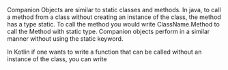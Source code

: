Companion Objects are similar to static classes and methods. In java, to call a method from a class without creating an instance of the class, the method has a type static. To call the method you would write ClassName.Method to call the Method with static type. Companion objects perform in a similar manner without using the static keyword. 

In Kotlin if one wants to write a function that can be called without an instance of the class, you can write 